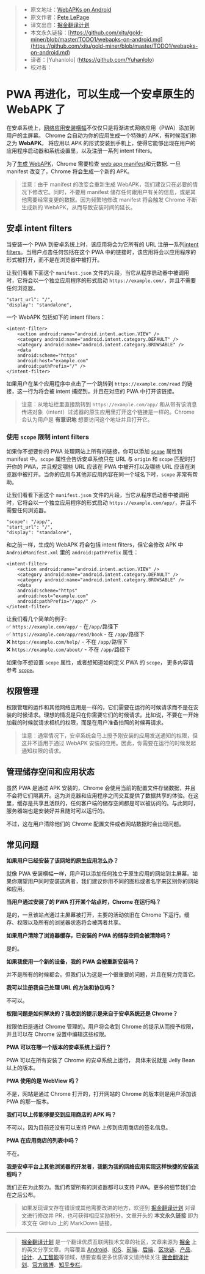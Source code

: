 > * 原文地址：[WebAPKs on Android](https://developers.google.cn/web/fundamentals/integration/webapks?hl=zh-cn)
> * 原文作者：[Pete LePage](https://developers.google.cn/web/resources/contributors/petelepage?hl=zh-cn)
> * 译文出自：[掘金翻译计划](https://github.com/xitu/gold-miner)
> * 本文永久链接：[https://github.com/xitu/gold-miner/blob/master/TODO1/webapks-on-android.md](https://github.com/xitu/gold-miner/blob/master/TODO1/webapks-on-android.md)
> * 译者：[Yuhanlolo] (https://github.com/Yuhanlolo)
> * 校对者：

# PWA 再进化，可以生成一个安卓原生的 WebAPK 了

在安卓系统上，[网络应用安装横幅](https://developers.google.cn/web/fundamentals/app-install-banners/?hl=zh-cn)不仅仅只是将渐进式网络应用（PWA）添加到用户的主屏幕。 Chrome 会自动为你的应用生成一个特殊的 APK，有时候我们称之为 **WebAPK**。 将应用以 APK 的形式安装到手机上，使得它能够出现在用户的应用程序启动器和系统设置里，以及注册一系列 intent filters。

为了[生成 WebAPK](https://chromium.googlesource.com/chromium/src/+/master/chrome/android/webapk/README)，Chrome 需要检查 [web app manifest](https://developers.google.cn/web/fundamentals/web-app-manifest/?hl=zh-cn)和元数据. 一旦 manifest 改变了，Chrome 将会生成一个新的 APK。

> 注意：由于 manifest 的改变会重新生成 WebAPK，我们建议只在必要的情况下修改它。同时，不要用 manifest 储存任何跟用户有关的信息，或是其他需要经常变更的数据。因为频繁地修改 manifest 将会触发 Chrome 不断生成新的 WebAPK，从而导致安装时间的延长。

## 安卓 intent filters

当安装一个 PWA 到安卓系统上时，该应用将会为它所有的 URL 注册一系列[intent filters](https://developer.android.google.cn/guide/components/intents-filters?hl=zh-cn)。当用户点击任何包括在这个 PWA 中的链接时，该应用将会以应用程序的形式被打开，而不是在浏览器中被打开。

让我们看看下面这个 `manifest.json` 文件的片段，当它从程序启动器中被调用时，它将会以一个独立应用程序的形式启动 `https://example.com/`，并且不需要任何浏览器。

```
"start_url": "/",
"display": "standalone",
```

一个 WebAPK 包括如下的 intent filters：

```
<intent-filter>
    <action android:name="android.intent.action.VIEW" />
    <category android:name="android.intent.category.DEFAULT" />
    <category android:name="android.intent.category.BROWSABLE" />
    <data
    android:scheme="https"
    android:host="example.com"
    android:pathPrefix="/" />
</intent-filter>
```

如果用户在某个应用程序中点击了一个跳转到 `https://example.com/read` 的链接，这一行为将会被 intent 捕捉到，并且在对应的 PWA 中打开该链接。

> 注意：从地址栏里直接跳转到 `https://example.com/app/` 和从带有该消息传递对象（intent）过滤器的原生应用里打开这个链接是一样的。Chrome 会认为用户是 **有意识地** 想要访问这个地址并且打开它。

### 使用 `scope` 限制 intent filters

如果你不想要你的 PWA 处理网站上所有的链接，你可以添加 [`scope`](https://developers.google.cn/web/fundamentals/web-app-manifest/?hl=zh-cn#scope) 属性到 manifest 中。`scope` 属性会告诉安卓系统只在 URL 与 `origin` 和 `scope` 匹配时打开你的 PWA，并且规定哪些 URL 应该在 PWA 中被开打以及哪些 URL 应该在浏览器中被打开。当你的应用与其他非应用内容在同一个域名下时，`scope` 非常有帮助。

让我们看看下面这个 `manifest.json` 文件的片段，当它从程序启动器中被调用时，它将会以一个独立应用程序的形式启动 `https://example.com/app/`，并且不需要任何浏览器。

```
"scope": "/app/",
"start_url": "/",
"display": "standalone",
```

和之前一样，生成的 WebAPK 将会包括 intent filters，但它会修改 APK 中 `AndroidManifest.xml` 里的 `android:pathPrefix` 属性：

```
<intent-filter>
    <action android:name="android.intent.action.VIEW" />
    <category android:name="android.intent.category.DEFAULT" />
    <category android:name="android.intent.category.BROWSABLE" />
    <data
    android:scheme="https"
    android:host="example.com"
    android:pathPrefix="/app/" />
</intent-filter>
```

让我们看几个简单的例子:  
✅ `https://example.com/app/` - 在`/app/`路径下  
✅ `https://example.com/app/read/book` - 在 `/app/`路径下  
❌ `https://example.com/help/` - 不在 `/app/`路径下  
❌ `https://example.com/about/` - 不在 `/app/`路径下  

如果你不想设置 `scope` 属性，或者想知道如何定义 PWA 的 `scope`， 更多内容请参考 [`scope`](https://developers.google.cn/web/fundamentals/web-app-manifest/?hl=zh-cn)。

## 权限管理

权限管理的运作和其他网络应用是一样的，它们需要在运行的时候请求而不是在安装的时候请求。理想的情况是只在你需要它们的时候请求。比如说，不要在一开始加载的时候就请求相机的权限，而是在用户准备拍照的时候再请求。

> 注意：通常情况下，安卓系统会马上授予刚安装的应用发送通知的权限，但这并不适用于通过 WebAPK 安装的应用。因此，你需要在运行的时候发起通知权限的请求。

## 管理储存空间和应用状态

虽然 PWA 是通过 APK 安装的，Chrome 会使用当前的配置文件存储数据，并且不会将它们隔离开。这为浏览器和应用程序之间交互提供了数据共享的体验。在这里，缓存是共享且活跃的，任何客户端的储存空间都是可以被访问的。与此同时，服务器端也是安装好并且随时可以运行的。

不过，这在用户清除他们的 Chrome 配置文件或者网站数据时会出现问题。

## 常见问题

**如果用户已经安装了该网站的原生应用怎么办？**

就像 PWA 安装横幅一样，用户可以添加任何独立于原生应用的网站到主屏幕。如果你期望用户同时安装这两者，我们建议你用不同的图标或者名字来区别你的网站和应用。

**当用户通过安装了的 PWA 打开某个站点时，Chrome 在运行吗？**

是的，一旦该站点通过主屏幕被打开，主要的活动依旧在 Chrome 下运行。缓存、权限以及所有的浏览器状态将会被两者共享。

**如果用户清除了浏览器缓存，已安装的 PWA 的储存空间会被清除吗？**

是的。

**如果我使用一个新的设备，我的 PWA 会被重新安装吗？**

并不是所有的时候都会。但我们认为这是一个很重要的问题，并且在努力完善它。

**我可以注册我自己处理 URL 的方法和协议吗？**

不可以。

**权限问题是如何解决的？我收到的提示是来自于安卓系统还是 Chrome？**

权限依旧是通过 Chrome 管理的。用户将会收到 Chrome 的提示从而授予权限，并且可以在 Chrome 设置中编辑这些权限。

**PWA 可以在哪一个版本的安卓系统上运行？**

PWA 可以在所有安装了 Chrome 的安卓系统上运行， 具体来说就是 Jelly Bean 以上的版本。

**PWA 使用的是 WebView 吗？**

不是，网站是通过 Chrome 打开的，打开网站的 Chrome 的版本则是用户添加该 PWA 的那一版本。

**我们可以上传能够提交到应用商店的 APK 吗？**

不可以，因为目前还没有可以支持 PWA 上传到应用商店的签名信息。

**PWA 在应用商店的列表中吗？**

不在。

**我是安卓平台上其他浏览器的开发者，我能为我的网络应用实现这样快捷的安装流程吗？**

我们正在为此努力。我们希望所有的浏览器都可以支持 PWA。更多的细节我们会在之后公布。

> 如果发现译文存在错误或其他需要改进的地方，欢迎到 [掘金翻译计划](https://github.com/xitu/gold-miner) 对译文进行修改并 PR，也可获得相应奖励积分。文章开头的 **本文永久链接** 即为本文在 GitHub 上的 MarkDown 链接。


---

> [掘金翻译计划](https://github.com/xitu/gold-miner) 是一个翻译优质互联网技术文章的社区，文章来源为 [掘金](https://juejin.im) 上的英文分享文章。内容覆盖 [Android](https://github.com/xitu/gold-miner#android)、[iOS](https://github.com/xitu/gold-miner#ios)、[前端](https://github.com/xitu/gold-miner#前端)、[后端](https://github.com/xitu/gold-miner#后端)、[区块链](https://github.com/xitu/gold-miner#区块链)、[产品](https://github.com/xitu/gold-miner#产品)、[设计](https://github.com/xitu/gold-miner#设计)、[人工智能](https://github.com/xitu/gold-miner#人工智能)等领域，想要查看更多优质译文请持续关注 [掘金翻译计划](https://github.com/xitu/gold-miner)、[官方微博](http://weibo.com/juejinfanyi)、[知乎专栏](https://zhuanlan.zhihu.com/juejinfanyi)。
